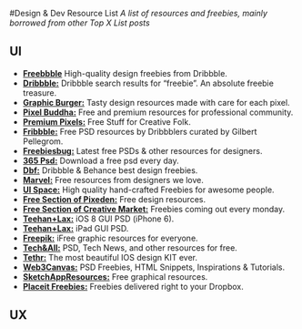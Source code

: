 #Design & Dev Resource List
*A list of resources and freebies, mainly borrowed from other Top X List posts*

## UI
* <a href="http://freebbble.com/" target="_blank" rel="nofollow"><strong>Freebbble</strong></a> High-quality design freebies from Dribbble.
* <a href="https://dribbble.com/search?q=freebie" target="_blank" rel="nofollow"><strong>Dribbble:</strong></a> Dribbble search results for “freebie”. An absolute freebie treasure.
* <a href="http://graphicburger.com/" target="_blank" rel="nofollow"><strong>Graphic Burger:</strong></a> Tasty design resources made with care for each pixel.
* <a href="http://pixelbuddha.net/" target="_blank" rel="nofollow"><strong>Pixel Buddha:</strong></a> Free and premium resources for professional community.
* <a href="http://www.premiumpixels.com/" target="_blank" rel="nofollow"><strong>Premium Pixels:</strong></a> Free Stuff for Creative Folk.
* <a href="http://fribbble.com/" target="_blank" rel="nofollow"><strong>Fribbble:</strong></a> Free PSD resources by Dribbblers curated by Gilbert Pellegrom.
* <a href="http://freebiesbug.com/" target="_blank" rel="nofollow"><strong>Freebiesbug:</strong></a> Latest free PSDs &amp; other resources for designers.
* <a href="http://365psd.com/" target="_blank" rel="nofollow"><strong>365 Psd:</strong></a> Download a free psd every day.
* <a href="http://dbfreebies.co/" target="_blank" rel="nofollow"><strong>Dbf:</strong></a> Dribbble &amp; Behance best design freebies.
* <a href="https://marvelapp.com/resources/" target="_blank" rel="nofollow"><strong>Marvel:</strong></a> Free resources from designers we love.
* <a href="http://uispace.net/" target="_blank" rel="nofollow"><strong>UI Space:</strong></a> High quality hand-crafted Freebies for awesome people.
* <a href="http://www.pixeden.com/free-design-web-resources" target="_blank" rel="nofollow"><strong>Free Section of Pixeden:</strong></a> Free design resources.
* <a href="https://creativemarket.com/free-goods" target="_blank" rel="nofollow"><strong>Free Section of Creative Market:</strong></a> Freebies coming out every monday.
* <a href="http://www.teehanlax.com/tools/iphone/" target="_blank" rel="nofollow"><strong>Teehan+Lax:</strong></a> iOS 8 GUI PSD (iPhone 6).
* <a href="http://www.teehanlax.com/tools/ipad/" target="_blank" rel="nofollow"><strong>Teehan+Lax:</strong></a> iPad GUI PSD.
* <a href="http://www.freepik.com/" target="_blank" rel="nofollow"><strong>Freepik:</strong></a> iFree graphic resources for everyone.
* <a href="http://www.techandall.com/" target="_blank" rel="nofollow"><strong>Tech&amp;All:</strong></a> PSD, Tech News, and other resources for free.
* <a href="http://www.invisionapp.com/tethr" target="_blank" rel="nofollow"><strong>Tethr:</strong></a> The most beautiful IOS design KIT ever.
* <a href="http://web3canvas.com/" target="_blank" rel="nofollow"><strong>Web3Canvas:</strong></a> PSD Freebies, HTML Snippets, Inspirations &amp; Tutorials.
* <a href="http://www.sketchappsources.com/" target="_blank" rel="nofollow"><strong>SketchAppResources:</strong></a> Free graphical resources.
* <a href="http://freebies.placeit.net/" target="_blank" rel="nofollow"><strong>Placeit Freebies:</strong></a> Freebies delivered right to your Dropbox.

## UX
